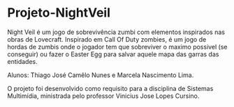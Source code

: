 # Projeto-NightVeil
Night Veil é um jogo de sobrevivência zumbi com elementos inspirados nas obras de Lovecraft. Inspirado em Call Of Duty zombies, é um jogo de hordas de zumbis onde o jogador tem que sobreviver o maximo possivel (se conseguir) ou fazer o Easter Egg para salvar aquele mapa das garras das entidades.

Alunos: Thiago José Camêlo Nunes e Marcela Nascimento Lima.

O projeto foi desenvolvido como requisito para a disciplina de Sistemas Multimídia, ministrada pelo professor Vinicius Jose Lopes Cursino.
